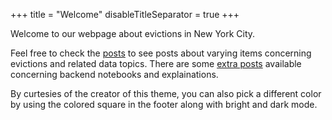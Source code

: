 +++
title = "Welcome"
disableTitleSeparator = true
+++

Welcome to our webpage about evictions in New York City.

Feel free to check the [posts](/tags/content/) to see posts about varying items concerning evictions and related data topics. 
There are some [extra posts](/tags/extra) available concerning backend notebooks and explainations.

By curtesies of the creator of this theme, you can also pick a different 
color by using the colored square in the footer along with bright and dark mode.
